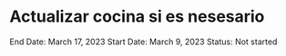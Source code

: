 # Actualizar cocina si es nesesario

End Date: March 17, 2023
Start Date: March 9, 2023
Status: Not started